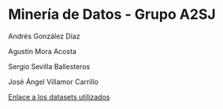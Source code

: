 # Minería de Datos - Grupo A2SJ

Andrés González Díaz

Agustín Mora Acosta

Sergio Sevilla Ballesteros  

José Ángel Villamor Carrillo

<a href="https://drive.google.com/drive/folders/1fcQcxBsKAg4P-HFMvQCNJKCIHxQx0q5z?usp=sharing">Enlace a los datasets utilizados</a>
